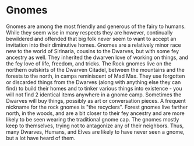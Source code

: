 # Gnomes
Gnomes are among the most friendly and generous of the fairy to humans. While they seem wise in many respects they are however, continually bewildered and offended that big folk never seem to want to accept an invitation into their diminutive homes. Gnomes are a relatively minor race new to the world of Sirinaria, cousins to the Dwarves, but with some fey ancestry as well.  They inherited the dwarven love of working on things, and the fey love of life, freedom, and tricks.  The Rock gnomes live on the northern outskirts of the Dwarven Citadel, between the mountains and the forests to the north, in camps reminiscent of Mad Max.  They use forgotten or discarded things from the Dwarves (along with anything else they can find) to build their homes and to tinker various things into existence - you will not find 2 identical items anywhere in a gnome camp.  Sometimes the Dwarves will buy things, possibly as art or conversation pieces.  A frequent nickname for the rock gnomes is "the recyclers". Forest gnomes live farther north, in the woods, and are a bit closer to their fey ancestry and are more likely to be seen wearing the traditional gnome cap. The gnomes mostly keep to themselves, trying not to antagonize any of their neighbors. Thus, many Dwarves, Humans, and Elves are likely to have never seen a gnome, but a lot have heard of them.